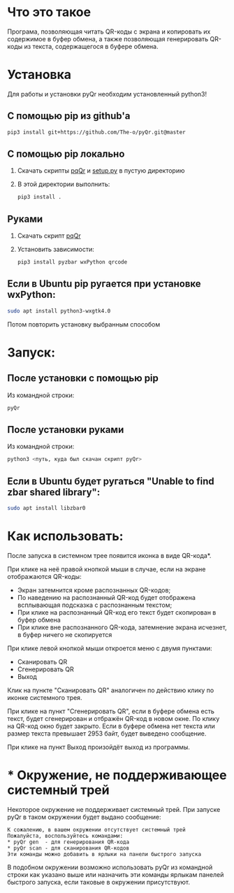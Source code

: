 # Что это такое

Програма, позволяющая читать QR-коды с экрана и копировать их содержимое в буфер обмена, а также позволяющая генерировать QR-коды из текста, содержащегося в буфере обмена.

# Установка

Для работы и установки pyQr необходим установленный python3!

## С помощью pip из github'а
```sh
pip3 install git+https://github.com/The-o/pyQr.git@master
```

## С помощью pip локально

1. Скачать скрипты [pqQr](https://raw.githubusercontent.com/The-o/pyQr/master/pyQr) и [setup.py](https://raw.githubusercontent.com/The-o/pyQr/master/setup.py) в пустую директорию

2. В этой директории выполнить:
    ```sh
    pip3 install .
    ```

## Руками

1. Скачать скрипт [pqQr](https://raw.githubusercontent.com/The-o/pyQr/master/pyQr)

2. Установить зависимости:
    ```sh
    pip3 install pyzbar wxPython qrcode
    ```
## Если в Ubuntu pip ругается при установке wxPython:

```sh
sudo apt install python3-wxgtk4.0
```

Потом повторить установку выбранным способом

# Запуск:

## После установки с помощью pip
Из командной строки:

```sh
pyQr
```
## После установки руками
Из командной строки:

```sh
python3 <путь, куда был скачан скрипт pyQr>
```

## Если в Ubuntu будет ругаться "Unable to find zbar shared library":

```sh
sudo apt install libzbar0
```
# Как использовать:

После запуска в системном трее появится иконка в виде QR-кода*.

При клике на неё правой кнопкой мыши в случае, если на экране отображаются QR-коды:
* Экран затемнится кроме распознанных QR-кодов;
* По наведению на распознанный QR-код будет отображена всплывающая подсказка с распознанным текстом;
* При клике на распознанный QR-код его текст будет скопирован в буфер обмена
* При клике вне распознанного QR-кода, затемнение экрана исчезнет, в буфер ничего не скопируется

При клике левой кнопкой мыши откроется меню с двумя пунктами:
* Сканировать QR
* Сгенерировать QR
* Выход

Клик на пункте "Сканировать QR" аналогичен по действию клику по иконке системного трея.

При клике на пункт "Сгенерировать QR", если в буфере обмена есть текст, будет сгенерирован и отбражён QR-код в новом окне. По клику на QR-код окно будет закрыто. Если в буфере обмена нет текста или размер текста превышает 2953 байт, будет выведено сообщение.

При клике на пункт Выход произойдёт выход из программы.

# * Окружение, не поддерживающее системный трей

Некоторое окружение не поддерживает системный трей. При запуске pyQr в таком окружении будет выдано сообщение:
```
К сожалению, в вашем окружении отсутствует системный трей
Пожалуйста, воспользуйтесь командами:
* pyQr gen  - для генерирования QR-кода
* pyQr scan - для сканирования QR-кодов
Эти команды можно добавить в ярлыки на панели быстрого запуска
```

В подобном окружении возможно использовать pyQr из командной строки как указано выше или назначить эти команды ярлыкам панелей быстрого запуска, если таковые в окружении присутствуют.
